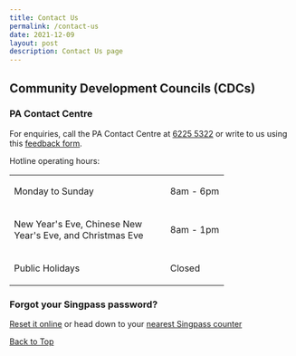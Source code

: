 ```yaml
---
title: Contact Us
permalink: /contact-us
date: 2021-12-09
layout: post
description: Contact Us page
---
```

<span id="cdcv_page_top"></span>
## Community Development Councils (CDCs)
### PA Contact Centre

For enquiries, call the PA Contact Centre at <a href="tel:6225 5322">6225 5322</a> or write to us using this <a href ="https://www.pa.gov.sg/feedback"  target="_blank"> feedback form</a>.

Hotline operating hours:

<table border="0" cellspacing="0" cellpadding="0">
<tbody>
<tr>
	<td><p style="width:260px !important;">Monday to Sunday</p></td>
	<td><p>8am - 6pm</p></td>
</tr>
	<td><p style="width:260px !important;">New Year's Eve, Chinese New Year's Eve, and Christmas Eve</p></td>
	<td><p>8am - 1pm</p></td>
	<tr>
	<td><p style="width:260px !important;">Public Holidays</p></td>
	<td><p>Closed</p></td>
</tr>
</tbody>
</table>



### Forgot your Singpass password?
<p><a href="http://www.singpass.gov.sg/singpass/onlineresetpassword/userdetail" target="_blank">Reset it online</a> or  head down to your <a href="http://www.singpass.gov.sg/singpass/common/counter"  target="_blank">nearest Singpass counter </a></p>


[Back to Top](#cdcv_page_top)